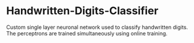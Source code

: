 # Handwritten-Digits-Classifier

Custom single layer neuronal network used to classify handwritten digits. The perceptrons are trained simultaneously using online training.
